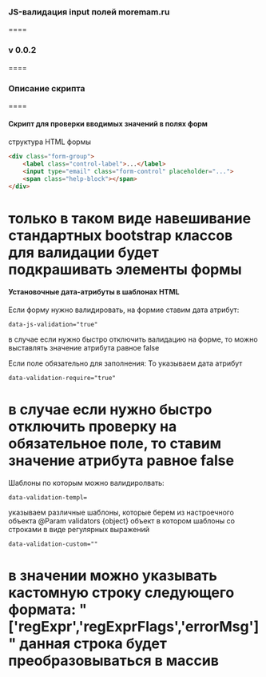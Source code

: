 ### JS-валидация input полей moremam.ru
====

### v 0.0.2
====

### Описание скрипта
====

#### Скрипт для проверки вводимых значений в полях форм

структура HTML формы
``` html
<div class="form-group">
    <label class="control-label">...</label>
    <input type="email" class="form-control" placeholder="...">
    <span class="help-block"></span>
</div>
```
только в таком виде навешивание стандартных bootstrap классов для валидации будет подкрашивать элементы формы
====

#### Установочные дата-атрибуты в шаблонах HTML

Если форму нужно валидировать, на формие ставим дата атрибут:
```
data-js-validation="true"
```
в случае если нужно быстро отключить валидацию на форме, то можно выставлять значение атрибута равное false

Если поле обязательно для заполнения:
То указываем дата атрибут
```
data-validation-require="true"
```
в случае если нужно быстро отключить проверку на обязательное поле, то ставим значение атрибута равное false
====

Шаблоны по которым можно валидиролвать:
```
data-validation-templ=
```
указываем различные шаблоны, которые берем из настроечного объекта
@Param validators {object} объект в котором шаблоны со строками в виде регулярных выражений

```
data-validation-custom=""
```
в значении можно указывать кастомную строку следующего формата:
"['regExpr','regExprFlags','errorMsg']"
данная строка будет преобразовываться в массив
====
